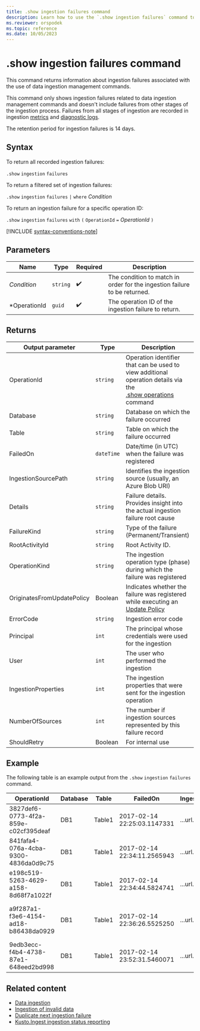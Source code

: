 ```yaml
---
title: .show ingestion failures command
description: Learn how to use the `.show ingestion failures` command to show any ingestion failures when running data ingestion management commands.
ms.reviewer: orspodek
ms.topic: reference
ms.date: 10/05/2023
---
```

# .show ingestion failures command

This command returns information about ingestion failures associated with the use of data ingestion management commands. 

This command only shows ingestion failures related to data ingestion management commands and doesn't include failures from other stages of the ingestion process. Failures from all stages of ingestion are recorded in ingestion [metrics](/azure/data-explorer/using-metrics) and [diagnostic logs](/azure/data-explorer/using-diagnostic-logs).

<!-- //TODO put those links in ADX moniker pivot-->

The retention period for ingestion failures is 14 days.

## Syntax

To return all recorded ingestion failures:

`.show` `ingestion` `failures`

To return a filtered set of ingestion failures:

`.show` `ingestion` `failures` `|` `where` *Condition*

To return an ingestion failure for a specific operation ID:

`.show` `ingestion` `failures` `with` `(` `OperationId` `=` *OperationId* `)`

[!INCLUDE [syntax-conventions-note](../includes/syntax-conventions-note.md)]

## Parameters

|Name|Type|Required|Description|
|--|--|--|--|
|*Condition*| `string` | :heavy_check_mark:|The condition to match in order for the ingestion failure to be returned.|
|*OperationId| `guid` | :heavy_check_mark:|The operation ID of the ingestion failure to return.|

## Returns

| Output parameter | Type | Description |
|--|--|--|
| OperationId | `string` | Operation identifier that can be used to view additional operation details via the <br> [.show operations](show-operations.md) command </br> |
| Database | `string` | Database on which the failure occurred |
| Table | `string` | Table on which the failure occurred |
| FailedOn | `dateTime` | Date/time (in UTC) when the failure was registered |
| IngestionSourcePath | `string` | Identifies the ingestion source (usually, an Azure Blob URI) |
| Details | `string` | Failure details. Provides insight into the actual ingestion failure root cause |
| FailureKind | `string` | Type of the failure (Permanent/Transient) |
| RootActivityId | `string` | Root Activity ID. |
| OperationKind | `string` | The ingestion operation type (phase) during which the failure was registered |
| OriginatesFromUpdatePolicy | Boolean | Indicates whether the failure was registered while executing an [Update Policy](show-table-update-policy-command.md) |
| ErrorCode | `string` | Ingestion error code |
| Principal | `int` | The principal whosе credentials were used for the ingestion |
| User | `int` | The user who performed the ingestion |
| IngestionProperties | `int` | The ingestion properties that were sent for the ingestion operation |
| NumberOfSources | `int` | The number if ingestion sources represented by this failure record |
| ShouldRetry | Boolean | For internal use |

## Example

The following table is an example output from the `.show` `ingestion` `failures` command.

| OperationId | Database | Table | FailedOn | IngestionSourcePath | Details | FailureKind | RootActivityId | OperationKind | OriginatesFromUpdatePolicy | ErrorCode | Principal | User | IngestionProperties | NumberOfSources |
|--|--|--|--|--|--|--|--|--|--|--|--|--|--|--|
| 3827def6-0773-4f2a-859e-c02cf395deaf | DB1 | Table1 | 2017-02-14 22:25:03.1147331 | ...url... | Stream with ID '*****.csv' has a malformed CSV format* | Permanent | 3c883942-e446-4999-9b00-d4c664f06ef6 | DataIngestPull | 0 | Stream_ClosingQuoteMissing | aadapp=xxxxxx |  | Format=Csv | 1 |
| 841fafa4-076a-4cba-9300-4836da0d9c75 | DB1 | Table1 | 2017-02-14 22:34:11.2565943 | ...url... | Stream with ID '*****.csv' has a malformed CSV format* | Permanent | 48571bdb-b714-4f32-8ddc-4001838a956c | DataIngestPull | 0 | Stream_ClosingQuoteMissing | aadapp=xxxxxx |  | Format=Csv | 1 |
| e198c519-5263-4629-a158-8d68f7a1022f | DB1 | Table1 | 2017-02-14 22:34:44.5824741 | ...url... | Stream with ID '*****.csv' has a malformed CSV format* | Permanent | 5e31ab3c-e2c7-489a-827e-e89d2d691ec4 | DataIngestPull | 0 | Stream_ClosingQuoteMissing | aadapp=xxxxxx |  | Format=Csv | 1 |
| a9f287a1-f3e6-4154-ad18-b86438da0929 | DB1 | Table1 | 2017-02-14 22:36:26.5525250 | ...url... | Unknown error occurred: Exception of type 'System.Exception' was thrown | Transient | 9b7bb017-471e-48f6-9c96-d16fcf938d2a | DataIngestPull | 0 | Unknown | aadapp=xxxxxx |  | Format=Csv | 10 |
| 9edb3ecc-f4b4-4738-87e1-648eed2bd998 | DB1 | Table1 | 2017-02-14 23:52:31.5460071 | ...url... | Failed to download source from Azure storage - access forbidden | Permanent | 21fa0dd6-cd7d-4493-b6f7-78916ce0d617 | DataIngestPull | 0 | Download_Forbidden | aadapp=xxxxxx |  | Format=Csv | 1 |

## Related content

* [Data ingestion](/azure/data-explorer/ingest-data-overview.md)
* [Ingestion of invalid data](../../ingest-invalid-data.md)
* [Duplicate next ingestion failure](dup-next-failed-ingest.md)
* [Kusto.Ingest ingestion status reporting](../api/netfx/kusto-ingest-client-status.md)
